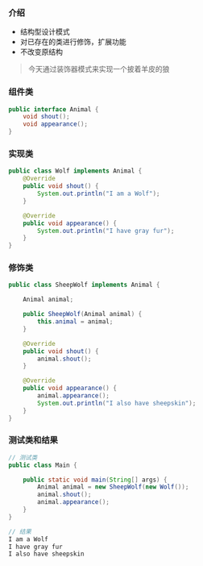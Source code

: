 ### 介绍
- 结构型设计模式
- 对已存在的类进行修饰，扩展功能
- 不改变原结构

> 今天通过装饰器模式来实现一个披着羊皮的狼
### 组件类
```java
public interface Animal {
    void shout();
    void appearance();
}
```

### 实现类
```java
public class Wolf implements Animal {
    @Override
    public void shout() {
        System.out.println("I am a Wolf");
    }

    @Override
    public void appearance() {
        System.out.println("I have gray fur");
    }
}
```

### 修饰类
```java
public class SheepWolf implements Animal {

    Animal animal;

    public SheepWolf(Animal animal) {
        this.animal = animal;
    }

    @Override
    public void shout() {
        animal.shout();
    }

    @Override
    public void appearance() {
        animal.appearance();
        System.out.println("I also have sheepskin");
    }
}
```

### 测试类和结果
```java
// 测试类
public class Main {

    public static void main(String[] args) {
        Animal animal = new SheepWolf(new Wolf());
        animal.shout();
        animal.appearance();
    }
}
```

```java
// 结果
I am a Wolf
I have gray fur
I also have sheepskin
```

